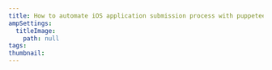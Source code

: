 ```yaml
---
title: How to automate iOS application submission process with puppeteer
ampSettings:
  titleImage:
    path: null
tags:
thumbnail:
---
```

